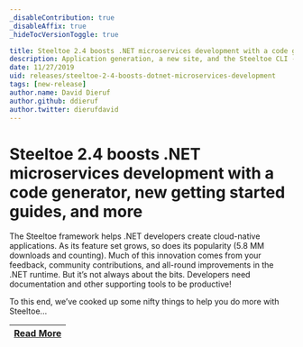 ```yaml
---
_disableContribution: true
_disableAffix: true
_hideTocVersionToggle: true

title: Steeltoe 2.4 boosts .NET microservices development with a code generator, new getting started guides, and more
description: Application generation, a new site, and the Steeltoe CLI - Get familiar with Steeltoe 2.4.
date: 11/27/2019
uid: releases/steeltoe-2-4-boosts-dotnet-microservices-development
tags: [new-release]
author.name: David Dieruf
author.github: ddieruf
author.twitter: dierufdavid
---
```


# Steeltoe 2.4 boosts .NET microservices development with a code generator, new getting started guides, and more

The Steeltoe framework helps .NET developers create cloud-native applications. As its feature set grows, so does its popularity (5.8 MM downloads and counting). Much of this innovation comes from your feedback, community contributions, and all-round improvements in the .NET runtime. But it’s not always about the bits. Developers need documentation and other supporting tools to be productive!

To this end, we’ve cooked up some nifty things to help you do more with Steeltoe...

| [Read More](https://tanzu.vmware.com/content/blog/steeltoe-2-4-boosts-dotnet-microservices-development) |
|:---:|
